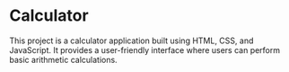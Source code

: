 # Calculator
This project is a calculator application built using HTML, CSS, and JavaScript. It provides a user-friendly interface where users can perform basic arithmetic calculations.
